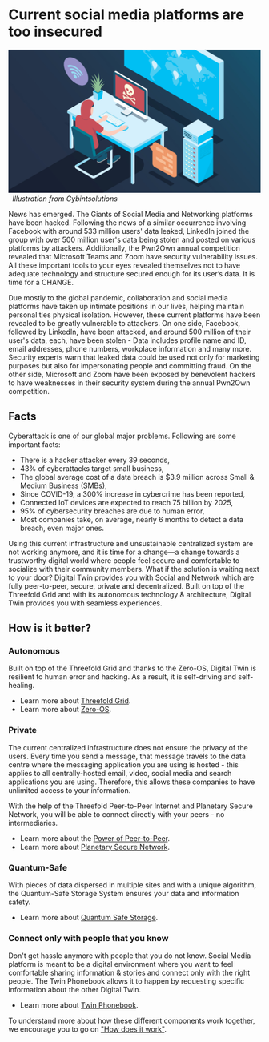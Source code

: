 # Current social media platforms are too insecured

![](img/cyber_security.jpeg) 
*Illustration from Cybintsolutions*

News has emerged. The Giants of Social Media and Networking platforms have been hacked. Following the news of a similar occurrence involving Facebook with around 533 million users' data leaked, LinkedIn joined the group with over 500 million user's data being stolen and posted on various platforms by attackers. Additionally, the Pwn2Own annual competition revealed that Microsoft Teams and Zoom have security vulnerability issues. All these important tools to your eyes revealed themselves not to have adequate technology and structure secured enough for its user’s data. It is time for a CHANGE. 

Due mostly to the global pandemic, collaboration and social media platforms have taken up intimate positions in our lives, helping maintain personal ties physical isolation. However, these current platforms have been revealed to be greatly vulnerable to attackers. On one side, Facebook, followed by LinkedIn, have been attacked, and around 500 million of their user's data, each, have been stolen - Data includes profile name and ID, email addresses, phone numbers, workplace information and many more. Security experts warn that leaked data could be used not only for marketing purposes but also for impersonating people and committing fraud. On the other side, Microsoft and Zoom have been exposed by benevolent hackers to have weaknesses in their security system during the annual Pwn2Own competition. 

## Facts

Cyberattack is one of our global major problems. Following are some important facts: 
- There is a hacker attacker every 39 seconds, 
- 43% of cyberattacks target small business, 
- The global average cost of a data breach is $3.9 million across Small & Medium Business (SMBs),
- Since COVID-19, a 300% increase in cybercrime has been reported, 
- Connected IoT devices are expected to reach 75 billion by 2025, 
- 95% of cybersecurity breaches are due to human error, 
- Most companies take, on average, nearly 6 months to detect a data breach, even major ones. 

Using this current infrastructure and unsustainable centralized system are not working anymore, and it is time for a change—a change towards a trustworthy digital world where people feel secure and comfortable to socialize with their community members. 
What if the solution is waiting next to your door? Digital Twin provides you with [Social](social_experience) and [Network](network_experience) which are fully peer-to-peer, secure, private and decentralized. Built on top of the Threefold Grid and with its autonomous technology & architecture, Digital Twin provides you with seamless experiences.

## How is it better?

### Autonomous 

Built on top of the Threefold Grid and thanks to the Zero-OS, Digital Twin is resilient to human error and hacking. As a result, it is self-driving and self-healing. 

- Learn more about [Threefold Grid](tfgrid_twin).
- Learn more about [Zero-OS](threefold:zos).

### Private 

The current centralized infrastructure does not ensure the privacy of the users. Every time you send a message, that message travels to the data centre where the messaging application you are using is hosted - this applies to all centrally-hosted email, video, social media and search applications you are using. Therefore, this allows these companies to have unlimited access to your information. 

With the help of the Threefold Peer-to-Peer Internet and Planetary Secure Network, you will be able to connect directly with your peers - no intermediaries. 

- Learn more about the [Power of Peer-to-Peer](power_of_p2p).
- Learn more about [Planetary Secure Network](planetary_secure_network).

### Quantum-Safe

With pieces of data dispersed in multiple sites and with a unique algorithm, the Quantum-Safe Storage System ensures your data and information safety. 

- Learn more about [Quantum Safe Storage](qsstoragesystem).

### Connect only with people that you know 

Don't get hassle anymore with people that you do not know. Social Media platform is meant to be a digital environment where you want to feel comfortable sharing information & stories and connect only with the right people. The Twin Phonebook allows it to happen by requesting specific information about the other Digital Twin. 

- Learn more about [Twin Phonebook](phonebook).

To understand more about how these different components work together, we encourage you to go on ["How does it work"](twin_technology). 


